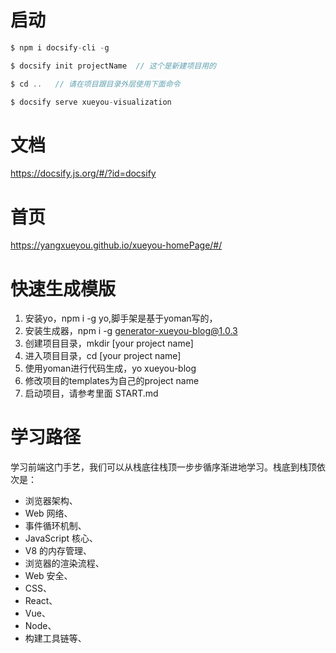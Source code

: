 # 启动

``` javascript
$ npm i docsify-cli -g

$ docsify init projectName  // 这个是新建项目用的

$ cd ..   // 请在项目跟目录外层使用下面命令

$ docsify serve xueyou-visualization
```

# 文档

https://docsify.js.org/#/?id=docsify


# 首页

https://yangxueyou.github.io/xueyou-homePage/#/


# 快速生成模版

1. 安装yo，npm i -g yo,脚手架是基于yoman写的，
2. 安装生成器，npm i -g generator-xueyou-blog@1.0.3
3. 创建项目目录，mkdir [your project name]
4. 进入项目目录，cd [your project name]
5. 使用yoman进行代码生成，yo xueyou-blog
6. 修改项目的templates为自己的project name
7. 启动项目，请参考里面 START.md


# 学习路径

学习前端这门手艺，我们可以从栈底往栈顶一步步循序渐进地学习。栈底到栈顶依次是：


- 浏览器架构、
- Web 网络、
- 事件循环机制、
- JavaScript 核心、
- V8 的内存管理、
- 浏览器的渲染流程、
- Web 安全、
- CSS、
- React、
- Vue、
- Node、
- 构建工具链等、